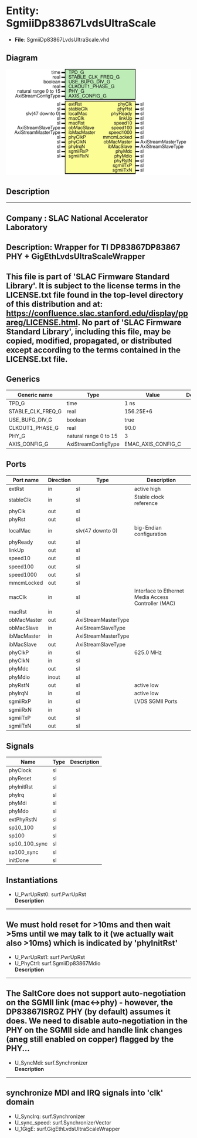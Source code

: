 # Entity: SgmiiDp83867LvdsUltraScale

- **File**: SgmiiDp83867LvdsUltraScale.vhd
## Diagram

![Diagram](SgmiiDp83867LvdsUltraScale.svg "Diagram")
## Description

-----------------------------------------------------------------------------
 Company    : SLAC National Accelerator Laboratory
-----------------------------------------------------------------------------
 Description: Wrapper for TI DP83867DP83867 PHY  + GigEthLvdsUltraScaleWrapper
-----------------------------------------------------------------------------
 This file is part of 'SLAC Firmware Standard Library'.
 It is subject to the license terms in the LICENSE.txt file found in the
 top-level directory of this distribution and at:
    https://confluence.slac.stanford.edu/display/ppareg/LICENSE.html.
 No part of 'SLAC Firmware Standard Library', including this file,
 may be copied, modified, propagated, or distributed except according to
 the terms contained in the LICENSE.txt file.
-----------------------------------------------------------------------------
## Generics

| Generic name      | Type                  | Value              | Description |
| ----------------- | --------------------- | ------------------ | ----------- |
| TPD_G             | time                  | 1 ns               |             |
| STABLE_CLK_FREQ_G | real                  | 156.25E+6          |             |
| USE_BUFG_DIV_G    | boolean               | true               |             |
| CLKOUT1_PHASE_G   | real                  | 90.0               |             |
| PHY_G             | natural range 0 to 15 | 3                  |             |
| AXIS_CONFIG_G     | AxiStreamConfigType   | EMAC_AXIS_CONFIG_C |             |
## Ports

| Port name   | Direction | Type                | Description                                         |
| ----------- | --------- | ------------------- | --------------------------------------------------- |
| extRst      | in        | sl                  |  active high                                        |
| stableClk   | in        | sl                  |  Stable clock reference                             |
| phyClk      | out       | sl                  |                                                     |
| phyRst      | out       | sl                  |                                                     |
| localMac    | in        | slv(47 downto 0)    |   big-Endian configuration                          |
| phyReady    | out       | sl                  |                                                     |
| linkUp      | out       | sl                  |                                                     |
| speed10     | out       | sl                  |                                                     |
| speed100    | out       | sl                  |                                                     |
| speed1000   | out       | sl                  |                                                     |
| mmcmLocked  | out       | sl                  |                                                     |
| macClk      | in        | sl                  | Interface to Ethernet Media Access Controller (MAC) |
| macRst      | in        | sl                  |                                                     |
| obMacMaster | out       | AxiStreamMasterType |                                                     |
| obMacSlave  | in        | AxiStreamSlaveType  |                                                     |
| ibMacMaster | in        | AxiStreamMasterType |                                                     |
| ibMacSlave  | out       | AxiStreamSlaveType  |                                                     |
| phyClkP     | in        | sl                  |  625.0 MHz                                          |
| phyClkN     | in        | sl                  |                                                     |
| phyMdc      | out       | sl                  |                                                     |
| phyMdio     | inout     | sl                  |                                                     |
| phyRstN     | out       | sl                  |  active low                                         |
| phyIrqN     | in        | sl                  |  active low                                         |
| sgmiiRxP    | in        | sl                  | LVDS SGMII Ports                                    |
| sgmiiRxN    | in        | sl                  |                                                     |
| sgmiiTxP    | out       | sl                  |                                                     |
| sgmiiTxN    | out       | sl                  |                                                     |
## Signals

| Name          | Type | Description |
| ------------- | ---- | ----------- |
| phyClock      | sl   |             |
| phyReset      | sl   |             |
| phyInitRst    | sl   |             |
| phyIrq        | sl   |             |
| phyMdi        | sl   |             |
| phyMdo        | sl   |             |
| extPhyRstN    | sl   |             |
| sp10_100      | sl   |             |
| sp100         | sl   |             |
| sp10_100_sync | sl   |             |
| sp100_sync    | sl   |             |
| initDone      | sl   |             |
## Instantiations

- U_PwrUpRst0: surf.PwrUpRst
</br>**Description**
------------------------------------------------------------------------
 We must hold reset for >10ms and then wait >5ms until we may talk
 to it (we actually wait also >10ms) which is indicated by 'phyInitRst'
------------------------------------------------------------------------

- U_PwrUpRst1: surf.PwrUpRst
- U_PhyCtrl: surf.SgmiiDp83867Mdio
</br>**Description**
---------------------------------------------------------------------
 The SaltCore does not support auto-negotiation on the SGMII link
 (mac<->phy) - however, the DP83867ISRGZ PHY (by default) assumes it does.
 We need to disable auto-negotiation in the PHY on the SGMII side
 and handle link changes (aneg still enabled on copper) flagged
 by the PHY...
---------------------------------------------------------------------

- U_SyncMdi: surf.Synchronizer
</br>**Description**
--------------------------------------------------
 synchronize MDI and IRQ signals into 'clk' domain
--------------------------------------------------

- U_SyncIrq: surf.Synchronizer
- U_sync_speed: surf.SynchronizerVector
- U_1GigE: surf.GigEthLvdsUltraScaleWrapper
